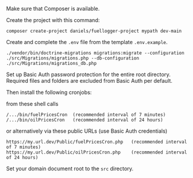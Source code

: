 Make sure that Composer is available.

Create the project with this command:

```
composer create-project daniels/fuellogger-project mypath dev-main
```

Create and complete the `.env` file from the template `.env.example`.

```
./vendor/bin/doctrine-migrations migrations:migrate --configuration ./src/Migrations/migrations.php --db-configuration ./src/Migrations/migrations_db.php
```

Set up Basic Auth password protection for the entire root directory. Required files and folders are excluded from Basic Auth per default.

Then install the following cronjobs:

from these shell calls
```
/.../bin/fuelPricesCron  (recommended interval of 7 minutes)
/.../bin/oilPricesCron   (recommended interval of 24 hours)
```

or alternatively via these public URLs (use Basic Auth credentials)
```
https://my.url.dev/Public/fuelPricesCron.php   (recommended interval of 7 minutes)
https://my.url.dev/Public/oilPricesCron.php    (recommended interval of 24 hours)
```

Set your domain document root to the `src` directory.
